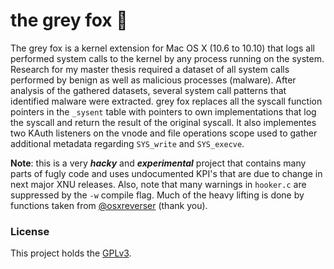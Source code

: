# the grey fox :wolf:
The grey fox is a kernel extension for Mac OS X (10.6 to 10.10) that logs all performed system calls to the kernel by any process running on the system. Research for my master thesis required a dataset of all system calls performed by benign as well as malicious processes (malware). After analysis of the gathered datasets, several system call patterns that identified malware were extracted. 
grey fox replaces all the syscall function pointers in the `_sysent` table with pointers to own implementations that log the syscall and return the result of the original syscall. It also implementes two KAuth listeners on the vnode and file operations scope used to gather additional metadata regarding `SYS_write` and `SYS_execve`.

**Note**: this is a very **_hacky_** and **_experimental_** project that contains many parts of fugly code and uses undocumented KPI's that are due to change in next major XNU releases. Also, note that many warnings in `hooker.c` are suppressed by the `-w` compile flag. Much of the heavy lifting is done by functions taken from [@osxreverser](https://github.com/gdbinit/onyx-the-black-cat) (thank you). 

### License
This project holds the [GPLv3](http://choosealicense.com/licenses/gpl-3.0/).
